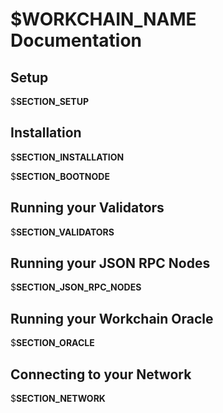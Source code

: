 # $__WORKCHAIN_NAME__ Documentation

## Setup

$__SECTION_SETUP__

## Installation

$__SECTION_INSTALLATION__

$__SECTION_BOOTNODE__

## Running your Validators

$__SECTION_VALIDATORS__

## Running your JSON RPC Nodes

$__SECTION_JSON_RPC_NODES__

## Running your Workchain Oracle

$__SECTION_ORACLE__

## Connecting to your Network

$__SECTION_NETWORK__